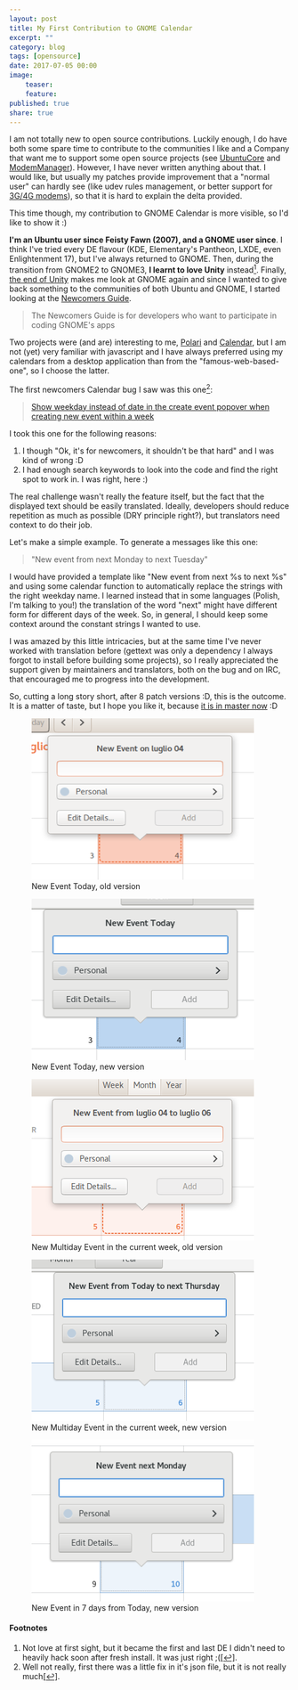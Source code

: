```yaml
---
layout: post
title: My First Contribution to GNOME Calendar
excerpt: ""
category: blog
tags: [opensource]
date: 2017-07-05 00:00
image:
    teaser:
    feature:
published: true
share: true
---
```


I am not totally new to open source contributions. Luckily enough, I do have both some spare time to contribute to the communities I like and a Company that want me to support some open source projects (see [UbuntuCore](https://www.ubuntu.com/core) and [ModemManager](https://www.freedesktop.org/wiki/Software/ModemManager/)). However, I have never written anything about that. I would like, but usually my patches provide improvement that a "normal user" can hardly see (like udev rules management, or better support for [3G/4G modems](http://paldan.altervista.org/telit-plugin-improvements-modemmanager/)), so that it is hard to explain the delta provided.

This time though, my contribution to GNOME Calendar is more visible, so I'd like to show it :)

**I'm an Ubuntu user since Feisty Fawn (2007), and a GNOME user since**. I think I've tried every DE flavour (KDE, Elementary's Pantheon, LXDE, even Enlightenment 17), but I've always returned to GNOME. Then, during the transition from GNOME2 to GNOME3, **I learnt to love Unity** instead<a rel="nofollow" href="#footnote1" id="ref_footnote1"><sup>1</sup></a>. Finally, [the end of Unity](https://insights.ubuntu.com/2017/04/05/growing-ubuntu-for-cloud-and-iot-rather-than-phone-and-convergence/) makes me look at GNOME again and since I wanted to give back something to the communities of both Ubuntu and GNOME, I started looking at the [Newcomers Guide](https://wiki.gnome.org/Newcomers).


> The Newcomers Guide is for developers who want to participate in coding GNOME's apps

Two projects were (and are) interesting to me, [Polari](Polari) and [Calendar](Calendar), but I am not (yet) very familiar with javascript and I have always preferred using my calendars from a desktop application than from the "famous-web-based-one", so I choose the latter.

The first newcomers Calendar bug I saw was this one<a rel="nofollow" href="#footnote2" id="ref_footnote2"><sup>2</sup></a>:

> [Show weekday instead of date in the create event popover when creating new event within a week](https://bugzilla.gnome.org/show_bug.cgi?id=747479)


I took this one for the following reasons:

1. I though "Ok, it's for newcomers, it shouldn't be that hard" and I was kind of wrong :D
2. I had enough search keywords to look into the code and find the right spot to work in. I was right, here :)

The real challenge wasn't really the feature itself, but the fact that the displayed text should be easily translated. Ideally, developers should reduce repetition as much as possible (DRY principle right?), but translators need context to do their job. 

Let's make a simple example. To generate a messages like this one:


> "New event from next Monday to next Tuesday"

I would have provided a template like "New event from next %s to next %s" and using some calendar function to automatically replace the strings with the right weekday name. I learned instead that in some languages (Polish, I'm talking to you!) the translation of the word "next" might have different form for different days of the week. So, in general, I should keep some context around the constant strings I wanted to use.

I was amazed by this little intricacies, but at the same time I've never worked with translation before (gettext was only a dependency I always forgot to install before building some projects), so I really appreciated the support given by maintainers and translators, both on the bug and on IRC, that encouraged me to progress into the development.

So, cutting a long story short, after 8 patch versions :D, this is the outcome. It is a matter of taste, but I hope you like it, because [it is in master now](https://git.gnome.org/browse/gnome-calendar/commit/?id=9033d98) :D

<figure>
    <img src="/images/2017-07-05/new-event-today-old.png" width="400" height="290">
    <figcaption>New Event Today, old version</figcaption>
</figure>

<figure>
    <img src="/images/2017-07-05/new-event-today-new.png" width="400" height="290">
    <figcaption>New Event Today, new version</figcaption>
</figure>

<figure>
    <img src="/images/2017-07-05/multiday-old.png" width="400" height="290">
    <figcaption>New Multiday Event in the current week, old version</figcaption>
</figure>

<figure>
    <img src="/images/2017-07-05/multiday-new.png" width="400" height="290">
    <figcaption>New Multiday Event in the current week, new version</figcaption>
</figure>

<figure>
    <img src="/images/2017-07-05/future-event-new.png" width="400" height="290">
    <figcaption>New Event in 7 days from Today, new version</figcaption>
</figure>

#### Footnotes
1. Not love at first sight, but it became the first and last DE I didn't need to heavily hack soon after fresh install. It was just right ;(<a rel="nofollow" href="#ref_footnote1" id="footnote1">[↩]</a>.
2. Well not really, first there was a little fix in it's json file, but it is not really much<a rel="nofollow" href="#ref_footnote2" id="footnote2">[↩]</a>.

